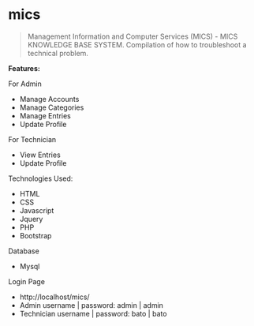# mics
>Management Information and Computer Services (MICS)  - MICS KNOWLEDGE BASE SYSTEM. Compilation of how to troubleshoot a technical problem.

**Features:**

For Admin
- Manage Accounts
- Manage Categories
- Manage Entries
- Update Profile


For Technician
- View Entries
- Update Profile


Technologies Used:
- HTML
- CSS
- Javascript
- Jquery
- PHP
- Bootstrap

Database
- Mysql

Login Page
- http://localhost/mics/
- Admin username | password: admin | admin
- Technician username | password: bato | bato

